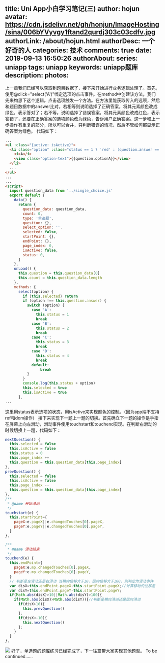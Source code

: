 title: Uni App小白学习笔记(三)
author: hojun
avatar: https://cdn.jsdelivr.net/gh/honjun/ImageHosting/sina/006bYVyvgy1ftand2qurdj303c03cdfv.jpg
authorLink: /about/hojun.html
authorDesc: 一个好奇的人
categories: 技术
comments: true
date: 2019-09-13 16:50:26
authorAbout:
series: uniapp
tags: uniapp
keywords: uniapp题库
description:
photos:
---
上一章我们已经可以获取到题目数据了，接下来开始进行业务逻辑处理了。首先，使用@click="select('A')"绑定选项的点击事件。在method中创建该方法，我们先来构思下这个逻辑。点击选项触发一个方法。在方法里能获取传入的选项，然后和题目数据中的answer比对。若相等则说明选择了正确答案，将其元素颜色改成绿色，表示答对了；若不等，说明选择了错误答案，将其元素颜色改成红色，表示答错了，还要在正确答案的选项颜色改为绿色，告诉用户正确答案。这一步和上一步操作有重复的部分，所以可以合并，只判断错误的情况，然后不管如何都显示正确答案为绿色。
代码如下：
```html
...
<ul :class="{active: isActive}">
  <li class="option" :class="status == 1 ? 'red' : (question.answer == 'A' ? 'green' : '')"  @click="select('A')">
    <i>A</i>
    <view class="option-text">{{question.optionA}}</view>
  </li>
  ...
</ul>
...
...
<script>
  import question_data from '../single_choice.js'
  export default {
    data() {
      return {
        question_data: question_data,
        count: 0,
        type: '单选题',
        question: {},
        select_option: '',
        selected: false,
        startPoint: {},
        endPoint: {},
        page_index: 0,
        isActive: false,
        status: 0,
      }
    },
    onLoad() {
      this.question = this.question_data[0]
      this.count = this.question_data.length
    },
    methods: {
      select(option) {
        if (this.selected) return
        if (option !== this.question.answer) {
          switch (option) {
            case 'A':
              this.status = 1
              break
            case 'B':
              this.status = 2
              break
            case 'C':
              this.status = 3
              break
            case 'D':
              this.status = 4
              break
            default:
                break
          }
        }
        console.log(this.status + option)
        this.selected = true
        this.isActive = true
      },
...
```
这里用status表示选项的状态，用isActive来实现颜色的控制。（因为app端不支持ref和dom操作）
接下来实现下一题上一题的切换。首先确立下一题的操作是手指在屏幕上向左滑动，滑动事件使用touchstart和touchend实现。在判断右滑动的时候切换上一题，代码如下：
```js
nextQuestion() {
  this.selected = false
  this.isActive = false
  this.status = 0
  this.page_index ++
  this.question = this.question_data[this.page_index]
},
prevQuestion() {
  this.selected = false
  this.isActive = false
  this.page_index --
  this.question = this.question_data[this.page_index]
},
/**
 * @name 开始滑动
 */
touchstart(e) {
  this.startPoint={
    pageX:e.pageX||e.changedTouches[0].pageX,
    pageY:e.pageY||e.changedTouches[0].pageY,
  }
},

/**
 * @name 滑动结束
 */
touchend(e) {
  this.endPoint={
    pageX:e.mp.changedTouches[0].pageX,
    pageY:e.mp.changedTouches[0].pageY,
  }
  // 判断是左滑动还是右滑动 当横向位移大于10，纵向位移大于100，则判定为滑动事件
  var disX=this.endPoint.pageX-this.startPoint.pageX;//计算移动的位移差
  var disY=this.endPoint.pageY-this.startPoint.pageY;
  if(Math.abs(disX)>10||Math.abs(disY)>100){
    if(Math.abs(disX)>Math.abs(disY)){//判断是横向滑动还是纵向滑动
      if(disX>10){
        this.prevQuestion()
      };
      if(disX<-10){
        this.nextQuestion()
      };
    }
  }
},
```
![](https://cdn.jsdelivr.net/gh/honjun/ImageHosting/picgo/20190913225916.png)
好了，单选题的题库练习已经完成了，下一往篇带大家实现其他题型。
To be continued......
